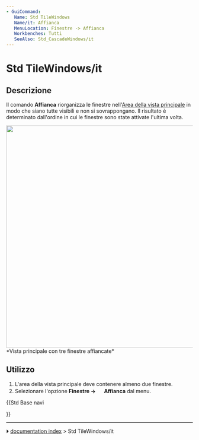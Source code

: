 ```yaml
---
- GuiCommand:
   Name: Std TileWindows
   Name/it: Affianca
   MenuLocation: Finestre -> Affianca
   Workbenches: Tutti
   SeeAlso: Std_CascadeWindows/it
---
```


# Std TileWindows/it



## Descrizione

Il comando **Affianca** riorganizza le finestre nell\'[Area della vista principale](Main_view_area/it.md) in modo che siano tutte visibili e non si sovrappongano. Il risultato è determinato dall\'ordine in cui le finestre sono state attivate l\'ultima volta.

<img alt="" src=images/Std_TileWindows_example.png  style="width:600px;"> 
*Vista principale con tre finestre affiancate*



## Utilizzo

1.  L\'area della vista principale deve contenere almeno due finestre.
2.  Selezionare l\'opzione **Finestre → <img src="images/Std_TileWindows.svg" width=16px> Affianca** dal menu.





{{Std Base navi

}}



---
⏵ [documentation index](../README.md) > Std TileWindows/it
